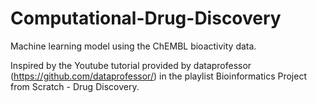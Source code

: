 # Computational-Drug-Discovery

Machine learning model using the ChEMBL bioactivity data.

Inspired by the Youtube tutorial provided by dataprofessor (https://github.com/dataprofessor/) in the playlist Bioinformatics Project from Scratch - Drug Discovery.


